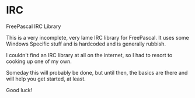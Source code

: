 IRC
===

FreePascal IRC Library

This is a very incomplete, very lame IRC library for FreePascal. It uses some Windows Specific stuff and is hardcoded
and is generally rubbish.

I couldn't find an IRC library at all on the internet, so I had to resort to cooking up one of my own.

Someday this will probably be done, but until then, the basics are there and will help you get started, at least.

Good luck!
